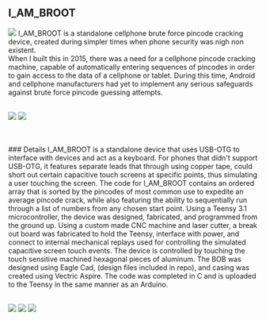 ## I_AM_BROOT
<img src="https://img.shields.io/github/license/ggroce/I_AM_BROOT">
I_AM_BROOT is a standalone cellphone brute force pincode cracking device, created during simpler times when phone security was nigh non existent.  
<br>
When I built this in 2015, there was a need for a cellphone pincode cracking machine, capable of automatically entering sequences of pincodes in order to gain access to the data of a cellphone or tablet.  During this time, Android and cellphone manufacturers had yet to implement any serious safeguards against brute force pincode guessing attempts.  
<br>
<br>
<p float="left">
<img src="https://user-images.githubusercontent.com/25714007/86405870-ba3e5a00-bc77-11ea-815a-27aed227bfa9.png"> <img src="https://user-images.githubusercontent.com/25714007/86405878-be6a7780-bc77-11ea-8789-e0bdf58d38e8.png">
</p>
<br>
<br>
### Details
I_AM_BROOT is a standalone device that uses USB-OTG to interface with devices and act as a keyboard.  For phones that didn't support USB-OTG, it features separate leads that through using copper tape, could short out certain capacitive touch screens at specific points, thus simulating a user touching the screen.  The code for I_AM_BROOT contains an ordered array that is sorted by the pincodes of most common use to expedite an average pincode crack, while also featuring the ability to sequentially run through a list of numbers from any chosen start point.  Using a Teensy 3.1 microcontroller, the device was designed, fabricated, and programmed from the ground up.  Using a custom made CNC machine and laser cutter, a break out board was fabricated to hold the Teensy, interface with power, and connect to internal mechanical replays used for controlling the simulated capacitive screen touch events.  The device is controlled by touching the touch sensitive machined hexagonal pieces of aluminum.  The BOB was designed using Eagle Cad, (design files included in repo), and casing was created using Vectric Aspire.  The code was completed in C and is uploaded to the Teensy in the same manner as an Arduino.  
<br>
<br>
<p float="left">
<img src="https://user-images.githubusercontent.com/25714007/86405946-de9a3680-bc77-11ea-80af-e5153eb10b45.png"> <img src="https://user-images.githubusercontent.com/25714007/86405949-e1952700-bc77-11ea-9c6d-203cf8d4a24f.png"> <img src="https://user-images.githubusercontent.com/25714007/86405957-e4901780-bc77-11ea-907d-d902885dac58.png">
</p>
